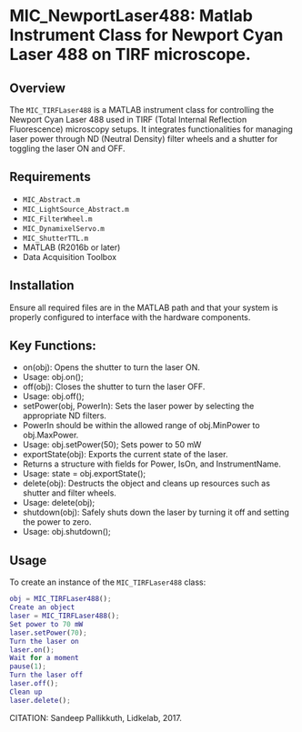 # MIC_NewportLaser488: Matlab Instrument Class for Newport Cyan Laser 488 on TIRF microscope.
## Overview
The `MIC_TIRFLaser488` is a MATLAB instrument class for controlling the Newport Cyan Laser 488 used in
TIRF (Total Internal Reflection Fluorescence) microscopy setups. It integrates functionalities for managing
laser power through ND (Neutral Density) filter wheels and a shutter for toggling the laser ON and OFF.
## Requirements
- `MIC_Abstract.m`
- `MIC_LightSource_Abstract.m`
- `MIC_FilterWheel.m`
- `MIC_DynamixelServo.m`
- `MIC_ShutterTTL.m`
- MATLAB (R2016b or later)
- Data Acquisition Toolbox
## Installation
Ensure all required files are in the MATLAB path and that your system is properly configured to interface with the hardware components.
## Key Functions:
- on(obj): Opens the shutter to turn the laser ON.
- Usage: obj.on();
- off(obj): Closes the shutter to turn the laser OFF.
- Usage: obj.off();
- setPower(obj, PowerIn): Sets the laser power by selecting the appropriate ND filters.
- PowerIn should be within the allowed range of obj.MinPower to obj.MaxPower.
- Usage: obj.setPower(50);  Sets power to 50 mW
- exportState(obj): Exports the current state of the laser.
- Returns a structure with fields for Power, IsOn, and InstrumentName.
- Usage: state = obj.exportState();
- delete(obj): Destructs the object and cleans up resources such as shutter and filter wheels.
- Usage: delete(obj);
- shutdown(obj): Safely shuts down the laser by turning it off and setting the power to zero.
- Usage: obj.shutdown();
## Usage
To create an instance of the `MIC_TIRFLaser488` class:
```matlab
obj = MIC_TIRFLaser488();
Create an object
laser = MIC_TIRFLaser488();
Set power to 70 mW
laser.setPower(70);
Turn the laser on
laser.on();
Wait for a moment
pause(1);
Turn the laser off
laser.off();
Clean up
laser.delete();
```
CITATION: Sandeep Pallikkuth, Lidkelab, 2017.
